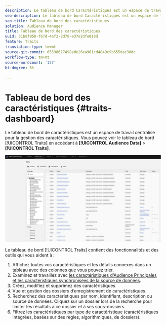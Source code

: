 ```yaml
---
description: Le tableau de bord Caractéristiques est un espace de travail centralisé pour la gestion des caractéristiques.
seo-description: Le tableau de bord Caractéristiques est un espace de travail centralisé pour la gestion des caractéristiques.
seo-title: Tableau de bord des caractéristiques
solution: Audience Manager
title: Tableau de bord des caractéristiques
uuid: 31b8f958-f67d-4af2-8d78-e37e2dfe810d
feature: Traits
translation-type: tm+mt
source-git-commit: 65598677498ede26e4961cd4849c9b655dac38dc
workflow-type: tm+mt
source-wordcount: '127'
ht-degree: 5%

---
```



# Tableau de bord des caractéristiques {#traits-dashboard}

Le tableau de bord de caractéristiques est un espace de travail centralisé pour la gestion des caractéristiques. Vous pouvez voir le tableau de bord [!UICONTROL Traits] en accédant à **[!UICONTROL Audience Data]** > **[!UICONTROL Traits]**.

![](assets/traits-dashboard.png)

<!-- c_tb_dashboard.xml -->

Le tableau de bord [!UICONTROL Traits] contient des fonctionnalités et des outils qui vous aident à :

1. Affichez toutes vos caractéristiques et les détails connexes dans un tableau avec des colonnes que vous pouvez trier.
2. Examinez et travaillez avec [les caractéristiques d&#39;Audience Principales et les caractéristiques synchronisées de la source de données](../../features/traits/client-activity-synced-audience-traits.md).
3. Créez, modifiez et supprimez des caractéristiques.
4. Vue et gestion des dossiers d’enregistrement de caractéristiques.
5. Recherchez des caractéristiques par nom, identifiant, description ou source de données. Cliquez sur un dossier lors de la recherche pour limiter les résultats à ce dossier et à ses sous-dossiers.
6. Filtrez les caractéristiques par type de caractéristique (caractéristiques intégrées, basées sur des règles, algorithmiques, de dossiers).